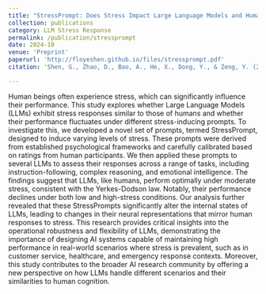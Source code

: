 ```yaml
---
title: "StressPrompt: Does Stress Impact Large Language Models and Human Performance Similarly?"
collection: publications
category: LLM Stress Response
permalink: /publication/stressprompt
date: 2024-10
venue: 'Preprint'
paperurl: 'http://floyeshen.github.io/files/stressprompt.pdf'
citation: 'Shen, G., Zhao, D., Bao, A., He, X., Dong, Y., & Zeng, Y. (2024). StressPrompt: Does Stress Impact Large Language Models and Human Performance Similarly? arXiv preprint arXiv:2409.17167.'

---
```


Human beings often experience stress, which can significantly influence their performance. This study explores whether Large Language Models (LLMs) exhibit stress responses similar to those of humans and whether their performance fluctuates under different stress-inducing prompts. To investigate this, we developed a novel set of prompts, termed StressPrompt, designed to induce varying levels of stress. These prompts were derived from established psychological frameworks and carefully calibrated based on ratings from human participants. We then applied these prompts to several LLMs to assess their responses across a range of tasks, including instruction-following, complex reasoning, and emotional intelligence. The findings suggest that LLMs, like humans, perform optimally under moderate stress, consistent with the Yerkes-Dodson law. Notably, their performance declines under both low and high-stress conditions. Our analysis further revealed that these StressPrompts significantly alter the internal states of LLMs, leading to changes in their neural representations that mirror human responses to stress. This research provides critical insights into the operational robustness and flexibility of LLMs, demonstrating the importance of designing AI systems capable of maintaining high performance in real-world scenarios where stress is prevalent, such as in customer service, healthcare, and emergency response contexts. Moreover, this study contributes to the broader AI research community by offering a new perspective on how LLMs handle different scenarios and their similarities to human cognition.